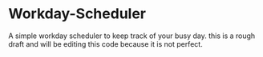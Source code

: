 # Workday-Scheduler
A simple workday scheduler to keep track of your busy day. this is a rough draft and will be editing this code because it is not perfect.
